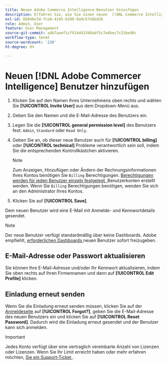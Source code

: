 ```yaml
---
title: Neuen Adobe Commerce Intelligence-Benutzer hinzufügen
description: Erfahren Sie, wie Sie einen neuen  [!DNL Commerce Intelligence]  hinzufügen und Ihren Benutzernamen oder Ihr Kennwort aktualisieren.
exl-id: 6b846e3d-fce0-4145-b298-9a9c57e6bd26
role: Admin, User
feature: User Management
source-git-commit: adb7aaef1cf914d43348abf5c7e4bec7c51bed0c
workflow-type: tm+mt
source-wordcount: '226'
ht-degree: 0%

---
```


# Neuen [!DNL Adobe Commercer Intelligence] Benutzer hinzufügen

1. Klicken Sie auf den Namen Ihres Unternehmens oben rechts und wählen Sie **[!UICONTROL Invite User]** aus dem Dropdown-Menü aus.
1. Geben Sie den Namen und die E-Mail-Adresse des Benutzers ein.
1. Legen Sie die **[!UICONTROL general permission level]** des Benutzers fest: `Admin`, `Standard` oder `Read Only`.
1. Geben Sie an, ob dieser neue Benutzer auch für **[!UICONTROL billing]** oder **[!UICONTROL technical]** Probleme verantwortlich sein soll, indem Sie die entsprechenden Kontrollkästchen aktivieren.

   >[!NOTE]
   >
   >Zum Anzeigen, Hinzufügen oder Ändern der Rechnungsinformationen Ihres Kontos benötigen Sie `Billing` Berechtigungen. [Berechtigungen werden für jeden Benutzer einzeln festgelegt, ](../../administrator/user-management/user-management.md) Benutzerkonten erstellt werden. Wenn Sie `Billing` Berechtigungen benötigen, wenden Sie sich an den Administrator Ihres Kontos.

1. Klicken Sie auf **[!UICONTROL Save]**.

Dem neuen Benutzer wird eine E-Mail mit Anmelde- und Kennwortdetails gesendet.

>[!NOTE]
>
>Der neue Benutzer verfügt standardmäßig über keine Dashboards. Adobe empfiehlt, [ erforderlichen Dashboards ](../../data-user/dashboards/share-dashboard-with-users.md) neuen Benutzer sofort freizugeben.

## E-Mail-Adresse oder Passwort aktualisieren

Sie können Ihre E-Mail-Adresse und/oder Ihr Kennwort aktualisieren, indem Sie oben rechts auf Ihren Firmennamen und dann auf **[!UICONTROL Edit Profile]** klicken.

## Einladung erneut senden

Wenn Sie die Einladung erneut senden müssen, klicken Sie auf der [Anmeldeseite](https://dashboard.rjmetrics.com/v2/session/create) auf **[!UICONTROL Forgot?]**, geben Sie die E-Mail-Adresse des neuen Benutzers ein und klicken Sie auf **[!UICONTROL Reset Password]**. Dadurch wird die Einladung erneut gesendet und der Benutzer kann sich anmelden.

>[!IMPORTANT]
>
>Jedes Konto verfügt über eine vertraglich vereinbarte Anzahl von Lizenzen oder Lizenzen. Wenn Sie Ihr Limit erreicht haben oder mehr erfahren möchten, [ Sie ein Support-Ticket ](https://experienceleague.adobe.com/docs/commerce-knowledge-base/kb/troubleshooting/miscellaneous/mbi-service-policies.html).
